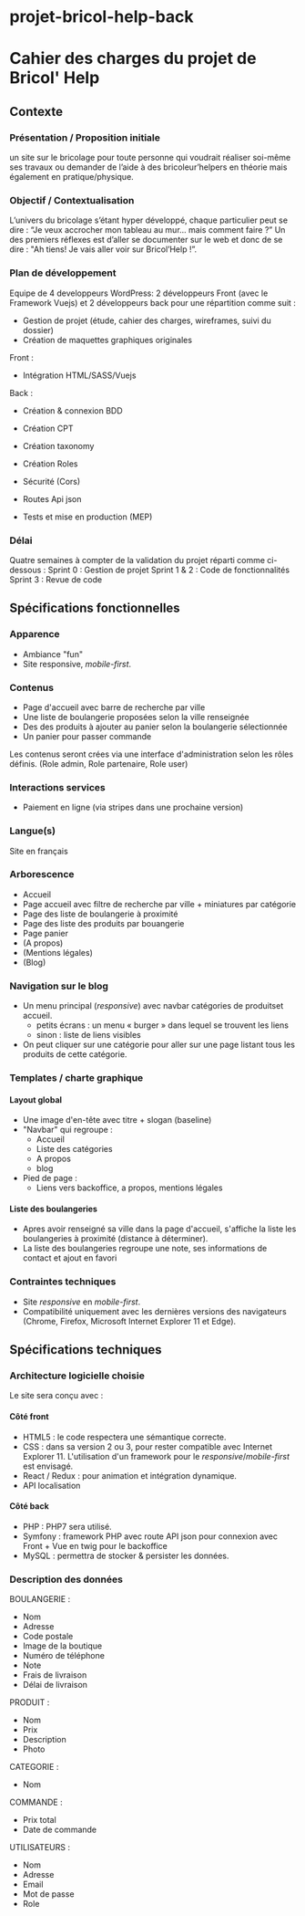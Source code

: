 # projet-bricol-help-back

# Cahier des charges du projet de Bricol' Help

## Contexte

### Présentation / Proposition initiale

un site sur le bricolage pour toute personne qui voudrait réaliser soi-même ses travaux ou demander de l’aide à des bricoleur’helpers en théorie mais également en pratique/physique.

### Objectif / Contextualisation

L’univers du bricolage s’étant hyper développé, chaque particulier peut se dire : “Je veux accrocher mon tableau au mur... mais comment faire ?” Un des premiers réflexes est d’aller se documenter sur le web et donc de se dire : "Ah tiens! Je vais aller voir sur Bricol’Help !”.

### Plan de développement

Equipe de 4 developpeurs WordPress: 2 développeurs Front (avec le Framework Vuejs) et 2 développeurs back pour une répartition comme suit :

- Gestion de projet (étude, cahier des charges, wireframes, suivi du dossier)
- Création de maquettes graphiques originales

Front :
- Intégration HTML/SASS/Vuejs

Back :
- Création & connexion BDD
- Création CPT
- Création taxonomy
- Création Roles
- Sécurité (Cors)
- Routes Api json

- Tests et mise en production (MEP)

### Délai

Quatre semaines à compter de la validation du projet réparti comme ci-dessous :
Sprint 0 : Gestion de projet
Sprint 1 & 2 : Code de fonctionnalités
Sprint 3 : Revue de code

## Spécifications fonctionnelles

### Apparence

- Ambiance "fun"
- Site responsive, _mobile-first_.

### Contenus

- Page d'accueil avec barre de recherche par ville
- Une liste de boulangerie proposées selon la ville renseignée
- Des des produits à ajouter au panier selon la boulangerie sélectionnée
- Un panier pour passer commande

Les contenus seront crées via une interface d'administration selon les rôles définis. (Role admin, Role partenaire, Role user)

### Interactions services

- Paiement en ligne (via stripes dans une prochaine version)

### Langue(s)

Site en français

### Arborescence

- Accueil
- Page accueil avec filtre de recherche par ville + miniatures par catégorie
- Page des liste de boulangerie à proximité
- Page des liste des produits par bouangerie
- Page panier
- (A propos)
- (Mentions légales)
- (Blog)

### Navigation sur le blog

- Un menu principal (_responsive_) avec navbar catégories de produitset accueil.
  - petits écrans : un menu « burger » dans lequel se trouvent les liens
  - sinon : liste de liens visibles
- On peut cliquer sur une catégorie pour aller sur une page listant tous les produits de cette catégorie.

### Templates / charte graphique

#### Layout global

- Une image d'en-tête avec titre + slogan (baseline)
- "Navbar" qui regroupe :
  - Accueil
  - Liste des catégories
  - A propos
  - blog
- Pied de page :
  - Liens vers backoffice, a propos, mentions légales

#### Liste des boulangeries

- Apres avoir renseigné sa ville dans la page d'accueil, s'affiche la liste les boulangeries à proximité (distance à déterminer).
- La liste des boulangeries regroupe une note, ses informations de contact et ajout en favori

### Contraintes techniques

- Site _responsive_ en _mobile-first_.
- Compatibilité uniquement avec les dernières versions des navigateurs (Chrome, Firefox, Microsoft Internet Explorer 11 et Edge).

## Spécifications techniques

### Architecture logicielle choisie

Le site sera conçu avec :

#### Côté front

- HTML5 : le code respectera une sémantique correcte.
- CSS : dans sa version 2 ou 3, pour rester compatible avec Internet Explorer 11. L'utilisation d'un framework pour le _responsive_/_mobile-first_ est envisagé.
- React / Redux : pour animation et intégration dynamique.
- API localisation 

#### Côté back

- PHP : PHP7 sera utilisé.
- Symfony : framework PHP avec route API json pour connexion avec Front +  Vue en twig pour le backoffice
- MySQL : permettra de stocker & persister les données.

### Description des données

BOULANGERIE :
- Nom
- Adresse
- Code postale
- Image de la boutique
- Numéro de téléphone
- Note
- Frais de livraison
- Délai de livraison

PRODUIT :
- Nom
- Prix
- Description
- Photo

CATEGORIE :
- Nom

COMMANDE :
- Prix total
- Date de commande

UTILISATEURS :
- Nom
- Adresse
- Email
- Mot de passe
- Role